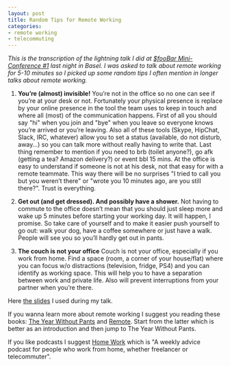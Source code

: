 ```yaml
---
layout: post
title: Random Tips for Remote Working
categories:
- remote working
- telecommuting
---
```


_This is the transcription of the lightning talk I did at [$fooBar Mini-Conference #1](http://www.meetup.com/fooBar/events/219777170/) last night in Basel. I was asked to talk about remote working for 5-10 minutes so I picked up some random tips I often mention in longer talks about remote working._

1. **You’re (almost) invisible!**
You’re not in the office so no one can see if you’re at your desk or not. Fortunately your physical presence is replace by your online presence in the tool the team uses to keep in touch and where all (most) of the communication happens. First of all you should say "hi" when you join and "bye" when you leave so everyone knows you’re arrived or you’re leaving. Also all of these tools (Skype, HipChat, Slack, IRC, whatever) allow you to set a status (available, do not disturb, away…) so you can talk more without really having to write that. Last thing remember to mention if you need to brb (toilet anyone?), go afk (getting a tea? Amazon delivery?) or event bbl 15 mins. At the office is easy to understand if someone is not at his desk, not that easy for with a remote teammate. This way there will be no surprises "I tried to call you but you weren’t there" or "wrote you 10 minutes ago, are you still there?". Trust is everything.

2. **Get out (and get dressed). And possibly have a shower.**
Not having to commute to the office doesn’t mean that you should just sleep more and wake up 5 minutes before starting your working day. It will happen, I promise. So take care of yourself and to make it easier push yourself to go out: walk your dog, have a coffee somewhere or just have a walk. People will see you so you’ll hardly get out in pants.

3. **The couch is not your office**
Couch is not your office, especially if you work from home. Find a space (room, a corner of your house/flat) where you can focus w/o distractions (television, fridge, PS4) and you can identify as working space. This will help you to have a separation between work and private life. Also will prevent interruptions from your partner when you’re there.

Here [the slides](http://www.slideshare.net/dlondero/random-tips-for-remote-working) I used during my talk.

If you wanna learn more about remote working I suggest you reading these books: [The Year Without Pants](http://scottberkun.com/yearwithoutpants/) and [Remote](http://37signals.com/remote/). Start from the latter which is better as an introduction and then jump to The Year Without Pants.

If you like podcasts I suggest [Home Work](http://5by5.tv/homework) which is "A weekly advice podcast for people who work from home, whether freelancer or telecommuter". 